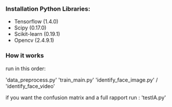 
### Installation Python Libraries:

- Tensorflow (1.4.0)
- Scipy (0.17.0)
- Scikit-learn (0.19.1)
- Opencv (2.4.9.1)



### How it works

run in this order:

'data_preprocess.py' 
'train_main.py' 
'identify_face_image.py' / 'identify_face_video'
 
 if you want the confusion matrix and a full rapport run :
 'testIA.py'
 
 
